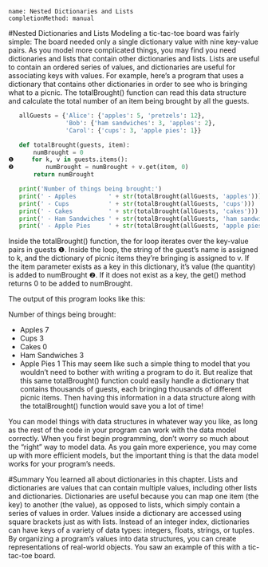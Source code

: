 ```ngMeta
name: Nested Dictionaries and Lists
completionMethod: manual
```
#Nested Dictionaries and Lists
Modeling a tic-tac-toe board was fairly simple: The board needed only a single dictionary value with nine key-value pairs. As you model more complicated things, you may find you need dictionaries and lists that contain other dictionaries and lists. Lists are useful to contain an ordered series of values, and dictionaries are useful for associating keys with values. For example, here’s a program that uses a dictionary that contains other dictionaries in order to see who is bringing what to a picnic. The totalBrought() function can read this data structure and calculate the total number of an item being brought by all the guests.

```python
   allGuests = {'Alice': {'apples': 5, 'pretzels': 12},
                'Bob': {'ham sandwiches': 3, 'apples': 2},
                'Carol': {'cups': 3, 'apple pies': 1}}
```
```python
   def totalBrought(guests, item):
       numBrought = 0
❶     for k, v in guests.items():
❷         numBrought = numBrought + v.get(item, 0)
       return numBrought

   print('Number of things being brought:')
   print(' - Apples         ' + str(totalBrought(allGuests, 'apples')))
   print(' - Cups           ' + str(totalBrought(allGuests, 'cups')))
   print(' - Cakes          ' + str(totalBrought(allGuests, 'cakes')))
   print(' - Ham Sandwiches ' + str(totalBrought(allGuests, 'ham sandwiches')))
   print(' - Apple Pies     ' + str(totalBrought(allGuests, 'apple pies')))
```
Inside the totalBrought() function, the for loop iterates over the key-value pairs in guests ❶. Inside the loop, the string of the guest’s name is assigned to k, and the dictionary of picnic items they’re bringing is assigned to v. If the item parameter exists as a key in this dictionary, it’s value (the quantity) is added to numBrought ❷. If it does not exist as a key, the get() method returns 0 to be added to numBrought.

The output of this program looks like this:


Number of things being brought:
- Apples 7
- Cups 3
- Cakes 0
- Ham Sandwiches 3
- Apple Pies     1
This may seem like such a simple thing to model that you wouldn’t need to bother with writing a program to do it. But realize that this same totalBrought() function could easily handle a dictionary that contains thousands of guests, each bringing thousands of different picnic items. Then having this information in a data structure along with the totalBrought() function would save you a lot of time!

You can model things with data structures in whatever way you like, as long as the rest of the code in your program can work with the data model correctly. When you first begin programming, don’t worry so much about the “right” way to model data. As you gain more experience, you may come up with more efficient models, but the important thing is that the data model works for your program’s needs.

#Summary
You learned all about dictionaries in this chapter. Lists and dictionaries are values that can contain multiple values, including other lists and dictionaries. Dictionaries are useful because you can map one item (the key) to another (the value), as opposed to lists, which simply contain a series of values in order. Values inside a dictionary are accessed using square brackets just as with lists. Instead of an integer index, dictionaries can have keys of a variety of data types: integers, floats, strings, or tuples. By organizing a program’s values into data structures, you can create representations of real-world objects. You saw an example of this with a tic-tac-toe board.